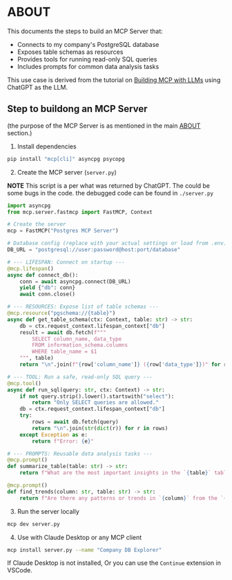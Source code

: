# ABOUT

This documents the steps to build an MCP Server that:
- Connects to my company's PostgreSQL database
- Exposes table schemas as resources
- Provides tools for running read-only SQL queries
- Includes prompts for common data analysis tasks

This use case is derived from the tutorial on [Building MCP with LLMs](https://modelcontextprotocol.io/tutorials/building-mcp-with-llms) using ChatGPT as the LLM.

## Step to buildong an MCP Server

(the purpose of the MCP Server is as mentioned in the main [ABOUT](#about) section.)

1. Install dependencies
```bash
pip install "mcp[cli]" asyncpg psycopg
```

2. Create the MCP server (`server.py`)

**NOTE**
This script is a per what was returned by ChatGPT. The could be some bugs in the code.
the debugged code can be found in `./server.py`
```python
import asyncpg
from mcp.server.fastmcp import FastMCP, Context

# Create the server
mcp = FastMCP("Postgres MCP Server")

# Database config (replace with your actual settings or load from .env)
DB_URL = "postgresql://user:password@host:port/database"

# --- LIFESPAN: Connect on startup ---
@mcp.lifespan()
async def connect_db():
    conn = await asyncpg.connect(DB_URL)
    yield {"db": conn}
    await conn.close()

# --- RESOURCES: Expose list of table schemas ---
@mcp.resource("pgschema://{table}")
async def get_table_schema(ctx: Context, table: str) -> str:
    db = ctx.request_context.lifespan_context["db"]
    result = await db.fetch(f"""
        SELECT column_name, data_type
        FROM information_schema.columns
        WHERE table_name = $1
    """, table)
    return "\n".join(f"{row['column_name']} ({row['data_type']})" for row in result)

# --- TOOL: Run a safe, read-only SQL query ---
@mcp.tool()
async def run_sql(query: str, ctx: Context) -> str:
    if not query.strip().lower().startswith("select"):
        return "Only SELECT queries are allowed."
    db = ctx.request_context.lifespan_context["db"]
    try:
        rows = await db.fetch(query)
        return "\n".join(str(dict(r)) for r in rows)
    except Exception as e:
        return f"Error: {e}"

# --- PROMPTS: Reusable data analysis tasks ---
@mcp.prompt()
def summarize_table(table: str) -> str:
    return f"What are the most important insights in the `{table}` table?"

@mcp.prompt()
def find_trends(column: str, table: str) -> str:
    return f"Are there any patterns or trends in `{column}` from the `{table}` table?"
```

3. Run the server locally
```bash
mcp dev server.py
```

4. Use with Claude Desktop or any MCP client
```bash
mcp install server.py --name "Company DB Explorer"
```

If Claude Desktop is not installed, Or you can use the `Continue` extension in VSCode.
